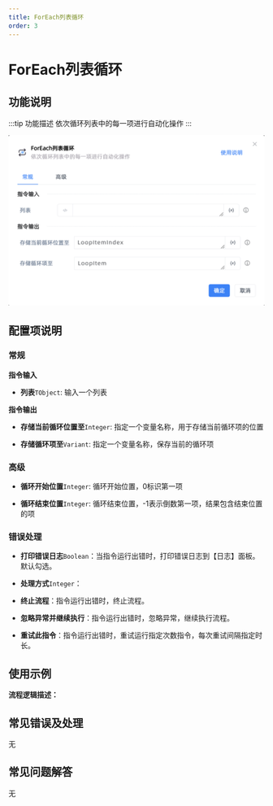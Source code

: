 ```yaml
---
title: ForEach列表循环
order: 3
---
```


# ForEach列表循环

## 功能说明

:::tip 功能描述
依次循环列表中的每一项进行自动化操作
:::

![ForEach列表循环](../../assets/ForEach列表循环_command.png)

## 配置项说明

### 常规

**指令输入**

- **列表**`TObject`: 输入一个列表


**指令输出**

- **存储当前循环位置至**`Integer`: 指定一个变量名称，用于存储当前循环项的位置

- **存储循环项至**`Variant`: 指定一个变量名称，保存当前的循环项

### 高级

- **循环开始位置**`Integer`: 循环开始位置，0标识第一项

- **循环结束位置**`Integer`: 循环结束位置，-1表示倒数第一项，结果包含结束位置的项

### 错误处理

- **打印错误日志**`Boolean`：当指令运行出错时，打印错误日志到【日志】面板。默认勾选。

- **处理方式**`Integer`：

 - **终止流程**：指令运行出错时，终止流程。

 - **忽略异常并继续执行**：指令运行出错时，忽略异常，继续执行流程。

 - **重试此指令**：指令运行出错时，重试运行指定次数指令，每次重试间隔指定时长。

## 使用示例

**流程逻辑描述：** 

## 常见错误及处理

无

## 常见问题解答

无

